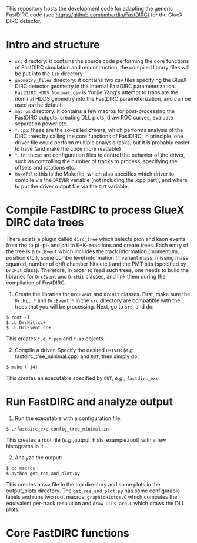 This repository hosts the development code for adapting the generic FastDIRC code (see https://github.com/jmhardin/FastDIRC) for the GlueX DIRC detector.

# Intro and structure
* `src` directory: it contains the source code performing the core functions of FastDIRC simulation and reconstruction; the compiled library files will be put into the `lib` directory
* `geometry_files` directory: it contains two csv files specifying the GlueX DIRC detector geometry in the internal FastDIRC parameterization. `FastDIRC_HDDS_Nominal.csv` is Yunjie Yang's attempt to translate the nominal HDDS geometry into the FastDIRC parameterization, and can be used as the default.
* `macros` directory: it contains a few macros for post-processing the FastDIRC outputs: creating DLL plots, draw ROC curves, evaluate separation power etc.
* `*.cpp`: these are the so-called _drivers_, which performs analysis of the DIRC trees by calling the core functions of FastDIRC; in principle, one driver file could perform multiple analysis tasks, but it is probably easier to have (and make the code more readable)
* `*.in`: these are configuration files to control the behavior of the driver, such as controlling the number of tracks to process, specifying the offsets and rotations etc.
* `Makefile`: this is the Makefile, which also specifies which driver to compile via the `DRIVER` variable (not including the .cpp part), and where to put the driver output file via the `OUT` variable.


# Compile FastDIRC to process GlueX DIRC data trees
There exists a plugin called `dirc_tree` which selects pion and kaon events from rho to pi+pi- and phi to K+K- reactions and create trees. Each entry of the tree is a `DrcEvent` which includes the track information (momentum, position etc.), some combo level information (invariant mass, missing mass squared, number of drift chamber hits etc.) and the PMT hits (specified by `DrcHit` class). Therefore, in order to read such trees, one needs to build the libraries for `DrcEvent` and `DrcHit` classes, and link them during the compilation of FastDIRC.

1. Create the libraries for `DrcEvent` and `DrcHit` classes. First, make sure the `DrcHit.*` and `DrcEvent.*` in the `src` directory are compatible with the trees that you will be processing. Next, go to `src`, and do:
```
$ root -l
$ .L DrcHit.cc+
$ .L DrcEvent.cc+
```
This creates `*.d`, `*.pcm` and `*.so` objects.

2. Compile a driver. Specify the desired `DRIVER` (_e.g._, fastdirc_tree_minimal.cpp) and `OUT`, then simply do:
```
$ make (-j4)
```
This creates an executable specified by `OUT`, _e.g._, `fastdirc_exe`.

# Run FastDIRC and analyze output
1. Run the executable with a configuration file:
```
$ ./fastdirc_exe config_tree_minimal.in
```
This creates a root file (_e.g._,output_hists_example.root) with a few histograms in it.

2. Analyze the output:
```
$ cd macros
$ python get_res_and_plot.py
```
This creates a csv file in the top directory and some plots in the output_plots directory. The `get_res_and_plot.py` has some configurable labels and runs two root macros: `graphicHistos.C` which computes the equivalent per-track resolution and `draw_DLLs_arg.C` which draws the DLL plots.

# Core FastDIRC functions
